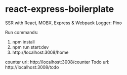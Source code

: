 # react-express-boilerplate
SSR with React, MOBX, Express & Webpack
Logger: Pino

Run commands:
1. npm install
2. npm run start:dev
3. http://localhost:3008/home

counter url: http://localhost:3008/counter
Todo url: http://localhost:3008/todo

